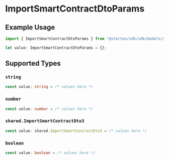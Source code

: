 # ImportSmartContractDtoParams

## Example Usage

```typescript
import { ImportSmartContractDtoParams } from "@starton/sdk/sdk/models/shared";

let value: ImportSmartContractDtoParams = {};
```

## Supported Types

### `string`

```typescript
const value: string = /* values here */
```

### `number`

```typescript
const value: number = /* values here */
```

### `shared.ImportSmartContractDto3`

```typescript
const value: shared.ImportSmartContractDto3 = /* values here */
```

### `boolean`

```typescript
const value: boolean = /* values here */
```

